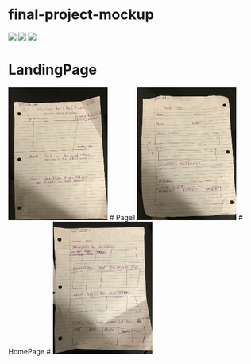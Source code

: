 # final-project-mockup

![](images/IMG_1115.JPG)
![](images/IMG_1116.JPG)
![](images/IMG_1117.JPG)
# LandingPage
<img width="200px" src="/IMG_1115.JPG"/>
# Page1
<img width="200px" src="/IMG_1116.JPG"/>
# HomePage #
<img width="200px" src="/IMG_1117.JPG"/>

